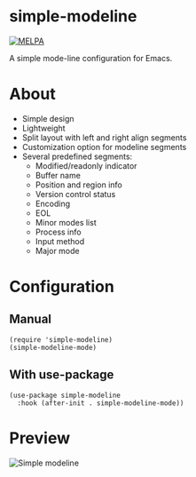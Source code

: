 # simple-modeline

[![MELPA](https://melpa.org/packages/simple-modeline-badge.svg)](https://melpa.org/#/simple-modeline)

A simple mode-line configuration for Emacs.

# About

* Simple design
* Lightweight
* Split layout with left and right align segments
* Customization option for modeline segments
* Several predefined segments:
  - Modified/readonly indicator
  - Buffer name
  - Position and region info
  - Version control status
  - Encoding
  - EOL
  - Minor modes list
  - Process info
  - Input method
  - Major mode

# Configuration

## Manual

```
(require 'simple-modeline)
(simple-modeline-mode)
```

## With use-package

```
(use-package simple-modeline
  :hook (after-init . simple-modeline-mode))
```

# Preview

![Simple modeline](screenshot.png)
